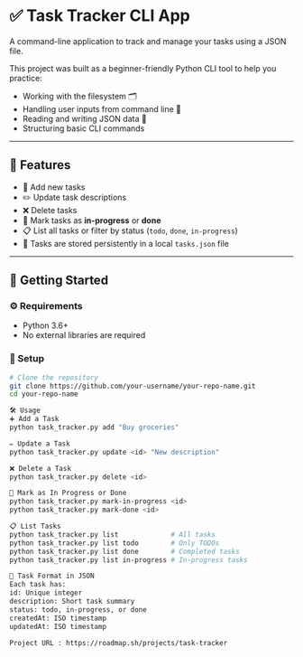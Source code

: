# ✅ Task Tracker CLI App

A command-line application to track and manage your tasks using a JSON file.

This project was built as a beginner-friendly Python CLI tool to help you practice:
- Working with the filesystem 🗂️
- Handling user inputs from command line 💬
- Reading and writing JSON data 📄
- Structuring basic CLI commands

---

## 🚀 Features

- 📌 Add new tasks  
- ✏️ Update task descriptions  
- ❌ Delete tasks  
- 🔄 Mark tasks as **in-progress** or **done**  
- 📋 List all tasks or filter by status (`todo`, `done`, `in-progress`)  
- 🧠 Tasks are stored persistently in a local `tasks.json` file  

---

## 🏁 Getting Started

### ⚙️ Requirements

- Python 3.6+
- No external libraries are required

### 📂 Setup

```bash
# Clone the repository
git clone https://github.com/your-username/your-repo-name.git
cd your-repo-name

🛠️ Usage
➕ Add a Task
python task_tracker.py add "Buy groceries"

✏️ Update a Task
python task_tracker.py update <id> "New description"

❌ Delete a Task
python task_tracker.py delete <id>

🔄 Mark as In Progress or Done
python task_tracker.py mark-in-progress <id>
python task_tracker.py mark-done <id>

📋 List Tasks
python task_tracker.py list             # All tasks
python task_tracker.py list todo        # Only TODOs
python task_tracker.py list done        # Completed tasks
python task_tracker.py list in-progress # In-progress tasks

🧾 Task Format in JSON
Each task has:
id: Unique integer
description: Short task summary
status: todo, in-progress, or done
createdAt: ISO timestamp
updatedAt: ISO timestamp

Project URL : https://roadmap.sh/projects/task-tracker

